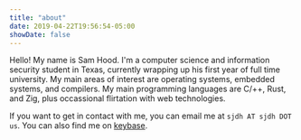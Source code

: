 ```yaml
---
title: "about"
date: 2019-04-22T19:56:54-05:00
showDate: false
---
```


Hello! My name is Sam Hood. I'm a computer science and information security student in Texas, currently wrapping up his first year of full time university.
My main areas of interest are operating systems, embedded systems, and compilers. My main programming languages are C/++, Rust, and Zig, plus occassional 
flirtation with web technologies.

If you want to get in contact with me, you can email me at `sjdh AT sjdh DOT us`. You can also find me on [keybase](https://keybase.io/sjdh02).

